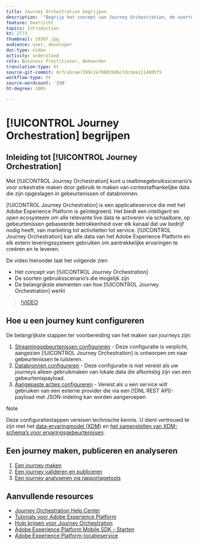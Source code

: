 ```yaml
---
title: Journey Orchestration begrijpen
description: '"Begrijp het concept van Journey Orchestration, de soorten gebruiksscenario’s die mogelijk zijn en de belangrijkste elementen van hoe Journey Orchestration werkt."'
feature: Overzicht
topics: Introduction
kt: 2773
thumbnail: 29307.jpg
audience: user, developer
doc-type: video
activity: understand
role: Business Practitioner, Beheerder
translation-type: ht
source-git-commit: dcfca5cee7399c2e708d29dbc7dcdea1114805f5
workflow-type: ht
source-wordcount: '330'
ht-degree: 100%

---
```



# [!UICONTROL Journey Orchestration] begrijpen

## Inleiding tot [!UICONTROL Journey Orchestration]

Met [!UICONTROL Journey Orchestration] kunt u realtimegebruiksscenario’s voor orkestratie maken door gebruik te maken van contextafhankelijke data die zijn opgeslagen in gebeurtenissen of databronnen.

[!UICONTROL Journey Orchestration] is een applicatieservice die met het Adobe Experience Platform is geïntegreerd. Het biedt een intelligent en open ecosysteem om alle relevante live data te activeren via schaalbare, op gebeurtenissen gebaseerde betrokkenheid over elk kanaal dat uw bedrijf nodig heeft, van marketing tot activiteiten tot service. [!UICONTROL Journey Orchestration] kan alle data van het Adobe Experience Platform en elk extern leveringssysteem gebruiken om aantrekkelijke ervaringen te creëren en te leveren.

De video hieronder laat het volgende zien

* Het concept van [!UICONTROL Journey Orchestration]
* De soorten gebruiksscenario’s die mogelijk zijn
* De belangrijkste elementen van hoe [!UICONTROL Journey Orchestration] werkt

>[!VIDEO](https://video.tv.adobe.com/v/29307?quality=12)

## Hoe u een journey kunt configureren

De belangrijkste stappen ter voorbereiding van het maken van journeys zijn:

1. [Streaminggebeurtenissen configureren](/help/configuring-journey-orchestration/configure-streaming-events.md) - Deze configuratie is verplicht, aangezien [!UICONTROL Journey Orchestration] is ontworpen om naar gebeurtenissen te luisteren.
1. [Databronnen configureren](/help/configuring-journey-orchestration/configure-data-sources.md) - Deze configuratie is niet vereist als uw journeys alleen gebruikmaken van lokale data die afkomstig zijn van een gebeurtenispayload.
1. [Aangepaste acties configureren](/help/configuring-journey-orchestration/configure-actions.md) - Vereist als u een service wilt gebruiken van een externe provider die via een [!DNL REST API]-payload met JSON-indeling kan worden aangeroepen

>[!NOTE]
>
>Deze configuratiestappen vereisen technische kennis. U dient vertrouwd te zijn met het [data-ervaringmodel (XDM)](https://docs.adobe.com/content/help/zh-Hant/platform-learn/tutorials/schemas/understanding-the-xdm-system-and-experience-data-model.html) en [het samenstellen van XDM-schema’s voor ervaringsgebeurtenissen](https://docs.adobe.com/content/help/zh-Hant/platform-learn/tutorials/schemas/create-your-first-schema-with-out-of-the-box-components.html).

## Een journey maken, publiceren en analyseren

1. [Een journey maken](/help/building-a-journey/creating-a-journey.md)
1. [Een journey valideren en publiceren](/help/validate-and-publish-a-journey.md)
1. [Een journey analyseren via rapportagetools](/help/analyze-a-journey-via-reporting-tools.md)

## Aanvullende resources

* [Journey Orchestration Help Center](https://docs.adobe.com/content/help/nl-NL/journeys/using/journey-orchestration-home.html)
* [Tutorials voor Adobe Experience Platform](https://docs.adobe.com/content/help/nl-NL/platform-learn/tutorials/overview.html)
* [Hulp krijgen voor Journey Orchestration](/help/understanding-journey-orchestration.md)
* [Adobe Experience Platform Mobile SDK - Starten](https://docs.adobe.com/content/help/nl-NL/core-services-learn/tutorials/launch-mobile/understanding-the-mobile-sdks.html)
* [Adobe Experience Platform-locatieservice](https://docs.adobe.com/content/help/nl-NL/places/using/home.html)
